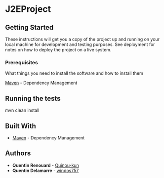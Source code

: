# J2EProject


## Getting Started

These instructions will get you a copy of the project up and running on your local machine for development and testing purposes. See deployment for notes on how to deploy the project on a live system.

### Prerequisites

What things you need to install the software and how to install them

[Maven](https://maven.apache.org/) - Dependency Management


## Running the tests

mvn clean install



## Built With
* [Maven](https://maven.apache.org/) - Dependency Management


## Authors

* **Quentin Renouard** - [Quinou-kun](https://github.com/Quinou-kun)
* **Quentin Delamarre** - [windos757](https://github.com/windos757)

